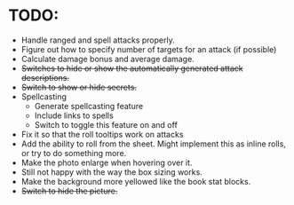 # TODO:
- Handle ranged and spell attacks properly.
- Figure out how to specify number of targets for an attack (if possible)
- Calculate damage bonus and average damage.
- ~~Switches to hide or show the automatically generated attack descriptions.~~
- ~~Switch to show or hide secrets.~~
- Spellcasting
	- Generate spellcasting feature
	- Include links to spells
	- Switch to toggle this feature on and off
- Fix it so that the roll tooltips work on attacks
- Add the ability to roll from the sheet. Might implement this as inline rolls, or try to do something more.
- Make the photo enlarge when hovering over it.
- Still not happy with the way the box sizing works.
- Make the background more yellowed like the book stat blocks.
- ~~Switch to hide the picture.~~
